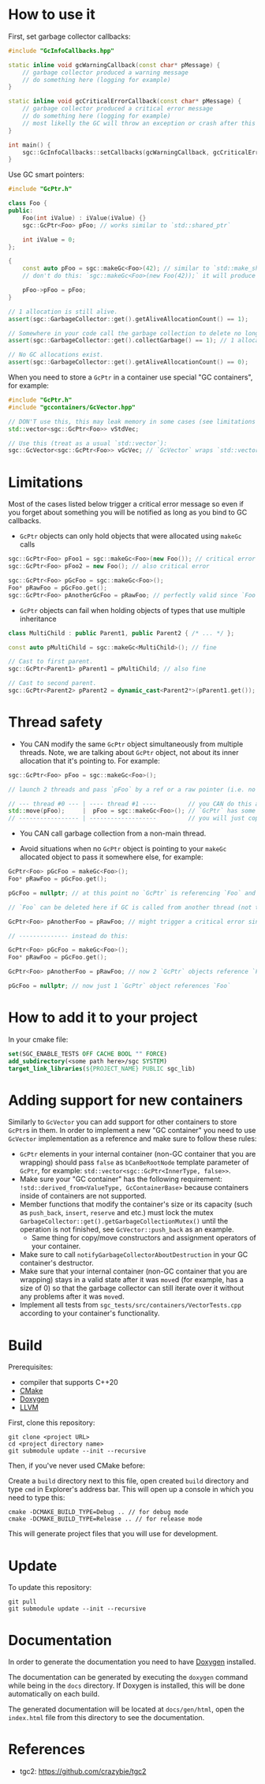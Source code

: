 # How to use it

First, set garbage collector callbacks:

```Cpp
#include "GcInfoCallbacks.hpp"

static inline void gcWarningCallback(const char* pMessage) {
    // garbage collector produced a warning message
    // do something here (logging for example)
}

static inline void gcCriticalErrorCallback(const char* pMessage) {
    // garbage collector produced a critical error message
    // do something here (logging for example)
    // most likelly the GC will throw an exception or crash after this callback
}

int main() {
    sgc::GcInfoCallbacks::setCallbacks(gcWarningCallback, gcCriticalErrorCallback);
}
```

Use GC smart pointers:

```Cpp
#include "GcPtr.h"

class Foo {
public:
    Foo(int iValue) : iValue(iValue) {}
    sgc::GcPtr<Foo> pFoo; // works similar to `std::shared_ptr`

    int iValue = 0;
};

{
    const auto pFoo = sgc::makeGc<Foo>(42); // similar to `std::make_shared`
    // don't do this: `sgc::makeGc<Foo>(new Foo(42));` it will produce a critical error (see limitations section)

    pFoo->pFoo = pFoo;
}

// 1 allocation is still alive.
assert(sgc::GarbageCollector::get().getAliveAllocationCount() == 1);

// Somewhere in your code call the garbage collection to delete no longer referenced (no longer reachable) allocations.
assert(sgc::GarbageCollector::get().collectGarbage() == 1); // 1 allocation deleted

// No GC allocations exist.
assert(sgc::GarbageCollector::get().getAliveAllocationCount() == 0);
```

When you need to store a `GcPtr` in a container use special "GC containers", for example:

```Cpp
#include "GcPtr.h"
#include "gccontainers/GcVector.hpp"

// DON'T use this, this may leak memory in some cases (see limitations section).
std::vector<sgc::GcPtr<Foo>> vStdVec;

// Use this (treat as a usual `std::vector`):
sgc::GcVector<sgc::GcPtr<Foo>> vGcVec; // `GcVector` wraps `std::vector` and adds some GC related logic
```

# Limitations

Most of the cases listed below trigger a critical error message so even if you forget about something you will be notified as long as you bind to GC callbacks.

- `GcPtr` objects can only hold objects that were allocated using `makeGc` calls
```Cpp
sgc::GcPtr<Foo> pFoo1 = sgc::makeGc<Foo>(new Foo()); // critical error
sgc::GcPtr<Foo> pFoo2 = new Foo(); // also critical error

sgc::GcPtr<Foo> pGcFoo = sgc::makeGc<Foo>();
Foo* pRawFoo = pGcFoo.get();
sgc::GcPtr<Foo> pAnotherGcFoo = pRawFoo; // perfectly valid since `Foo` object was previously allocated using `makeGc`
```

- `GcPtr` objects can fail when holding objects of types that use multiple inheritance
```Cpp
class MultiChild : public Parent1, public Parent2 { /* ... */ };

const auto pMultiChild = sgc::makeGc<MultiChild>(); // fine

// Cast to first parent.
sgc::GcPtr<Parent1> pParent1 = pMultiChild; // also fine

// Cast to second parent.
sgc::GcPtr<Parent2> pParent2 = dynamic_cast<Parent2*>(pParent1.get()); // critical error
```

# Thread safety

- You CAN modify the same `GcPtr` object simultaneously from multiple threads. Note, we are talking about `GcPtr` object, not about its inner allocation that it's pointing to. For example:

```Cpp
sgc::GcPtr<Foo> pFoo = sgc::makeGc<Foo>();

// launch 2 threads and pass `pFoo` by a ref or a raw pointer (i.e. no `GcPtr` copy):

// --- thread #0 --- | ---- thread #1 ----         // you CAN do this and it should be valid since
std::move(pFoo);     |  pFoo = sgc::makeGc<Foo>(); // `GcPtr` has some synchronization inside of it but generally 
// ----------------- | -------------------         // you will just copy `GcPtr` object into another thread
```

- You CAN call garbage collection from a non-main thread.

- Avoid situations when no `GcPtr` object is pointing to your `makeGc` allocated object to pass it somewhere else, for example:

```Cpp
GcPtr<Foo> pGcFoo = makeGc<Foo>();
Foo* pRawFoo = pGcFoo.get();

pGcFoo = nullptr; // at this point no `GcPtr` is referencing `Foo` and thus `Foo` is unreachable (subject to be deleted)

// `Foo` can be deleted here if GC is called from another thread (not the current one)

GcPtr<Foo> pAnotherFoo = pRawFoo; // might trigger a critical error since `pRawFoo` is not `nullptr`

// -------------- instead do this:

GcPtr<Foo> pGcFoo = makeGc<Foo>();
Foo* pRawFoo = pGcFoo.get();

GcPtr<Foo> pAnotherFoo = pRawFoo; // now 2 `GcPtr` objects reference `Foo`

pGcFoo = nullptr; // now just 1 `GcPtr` object references `Foo`
```

# How to add it to your project

In your cmake file:

```cmake
set(SGC_ENABLE_TESTS OFF CACHE BOOL "" FORCE)
add_subdirectory(<some path here>/sgc SYSTEM)
target_link_libraries(${PROJECT_NAME} PUBLIC sgc_lib)
```

# Adding support for new containers

Similarly to `GcVector` you can add support for other containers to store `GcPtr`s in them. In order to implement a new "GC container" you need to use `GcVector` implementation as a reference and make sure to follow these rules:

- `GcPtr` elements in your internal container (non-GC container that you are wrapping) should pass `false` as `bCanBeRootNode` template parameter of `GcPtr`, for example: `std::vector<sgc::GcPtr<InnerType, false>>`.
- Make sure your "GC container" has the following requirement: `!std::derived_from<ValueType, GcContainerBase>` because containers inside of containers are not supported.
- Member functions that modify the container's size or its capacity (such as `push_back`, `insert`, `reserve` and etc.) must lock the mutex `GarbageCollector::get().getGarbageCollectionMutex()` until the operation is not finished, see `GcVector::push_back` as an example.
    - Same thing for copy/move constructors and assignment operators of your container.
- Make sure to call `notifyGarbageCollectorAboutDestruction` in your GC container's destructor.
- Make sure that your internal container (non-GC container that you are wrapping) stays in a valid state after it was `move`d (for example, has a size of 0) so that the garbage collector can still iterate over it without any problems after it was `move`d.
- Implement all tests from `sgc_tests/src/containers/VectorTests.cpp` according to your container's functionality.


# Build

Prerequisites:

- compiler that supports C++20
- [CMake](https://cmake.org/download/)
- [Doxygen](https://doxygen.nl/download.html)
- [LLVM](https://github.com/llvm/llvm-project/releases/latest)

First, clone this repository:

```
git clone <project URL>
cd <project directory name>
git submodule update --init --recursive
```

Then, if you've never used CMake before:

Create a `build` directory next to this file, open created `build` directory and type `cmd` in Explorer's address bar. This will open up a console in which you need to type this:

```
cmake -DCMAKE_BUILD_TYPE=Debug .. // for debug mode
cmake -DCMAKE_BUILD_TYPE=Release .. // for release mode
```

This will generate project files that you will use for development.

# Update

To update this repository:

```
git pull
git submodule update --init --recursive
```

# Documentation

In order to generate the documentation you need to have [Doxygen](https://www.doxygen.nl/index.html) installed.

The documentation can be generated by executing the `doxygen` command while being in the `docs` directory. If Doxygen is installed, this will be done automatically on each build.

The generated documentation will be located at `docs/gen/html`, open the `index.html` file from this directory to see the documentation.

# References

- tgc2: https://github.com/crazybie/tgc2
